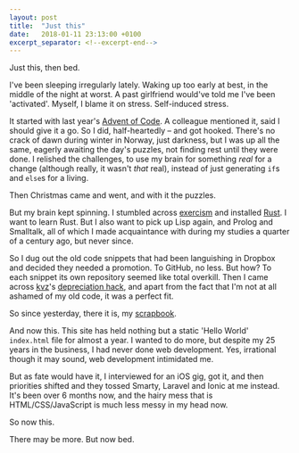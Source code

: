 ```yaml
---
layout: post
title:  "Just this"
date:   2018-01-11 23:13:00 +0100
excerpt_separator: <!--excerpt-end-->
---
```

Just this, then bed.

I've been sleeping irregularly lately. Waking up too early at best, in the middle of the night at worst. A past girlfriend would've told me I've been 'activated'. Myself, I blame it on stress. Self-induced stress.
<!--excerpt-end-->
It started with last year's [Advent of Code](https://github.com/andersblehr/MyAoC). A colleague mentioned it, said I should give it a go. So I did, half-heartedly – and got hooked. There's no crack of dawn during winter in Norway, just darkness, but I was up all the same, eagerly awaiting the day's puzzles, not finding rest until they were done. I relished the challenges, to use my brain for something _real_ for a change (although really, it wasn't _that_ real), instead of just generating `if`s and `else`s for a living.

Then Christmas came and went, and with it the puzzles.

But my brain kept spinning. I stumbled across [exercism](http://exercism.io) and installed [Rust](https://en.wikipedia.org/wiki/Rust_(programming_language)). I want to learn Rust. But I also want to pick up Lisp again, and Prolog and Smalltalk, all of which I made acquaintance with during my studies a quarter of a century ago, but never since.

So I dug out the old code snippets that had been languishing in Dropbox and decided they needed a promotion. To GitHub, no less. But how? To each snippet its own repository seemed like total overkill. Then I came across [kvz](http://kvz.io)'s [depreciation hack](http://kvz.io/blog/2014/02/21/how-to-deprecate-projects-on-github/), and apart from the fact that I'm not at all ashamed of my old code, it was a perfect fit.

So since yesterday, there it is, my [scrapbook](https://github.com/andersblehr/Scrapbook). 

And now this. This site has held nothing but a static 'Hello World' `index.html` file for almost a year. I wanted to do more, but despite my 25 years in the business, I had never done web development. Yes, irrational though it may sound, web development intimidated me.

But as fate would have it, I interviewed for an iOS gig, got it, and then priorities shifted and they tossed Smarty, Laravel and Ionic at me instead. It's been over 6 months now, and the hairy mess that is HTML/CSS/JavaScript is much less messy in my head now.

So now this.

There may be more. But now bed.